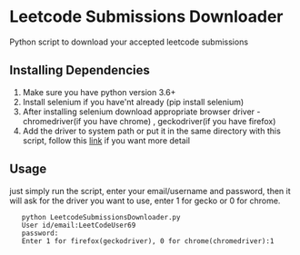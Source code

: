 # Leetcode Submissions Downloader
Python script to download your accepted leetcode submissions

## Installing Dependencies
1. Make sure you have python version 3.6+
2. Install selenium if you have'nt already (pip install selenium)
3. After installing selenium download appropriate browser driver - chromedriver(if you have chrome) , geckodriver(if you have firefox)
4. Add the driver to system path or put it in the same directory with this script, follow this [link](https://stackoverflow.com/a/40556092) if you want more detail

## Usage
just simply run the script, enter your email/username and password, then it will ask for the driver you want to use, enter 1 for gecko or 0 for chrome.

```
   python LeetcodeSubmissionsDownloader.py
   User id/email:LeetCodeUser69
   password:
   Enter 1 for firefox(geckodriver), 0 for chrome(chromedriver):1
   
```

